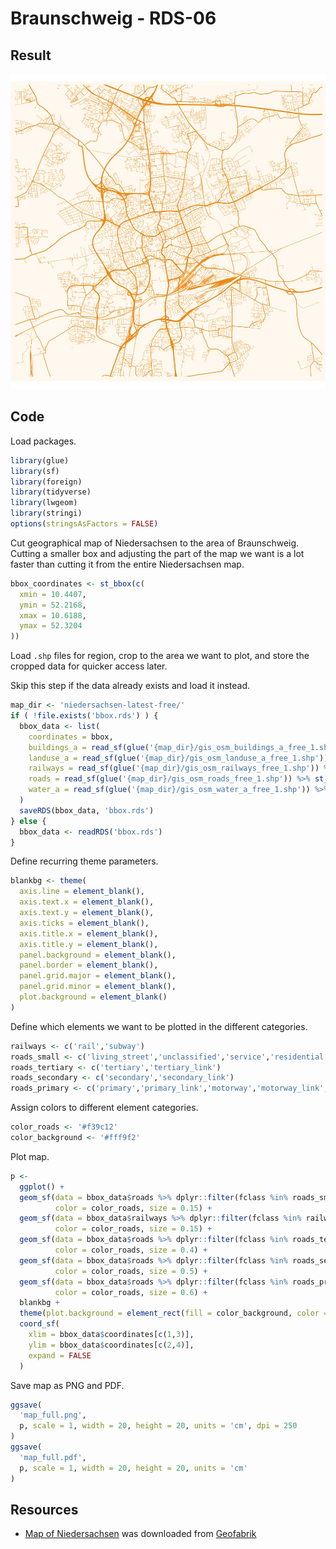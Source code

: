 Braunschweig - RDS-06
================

## Result

![Map](map_large.jpg)

## Code

Load packages.

``` r
library(glue)
library(sf)
library(foreign)
library(tidyverse)
library(lwgeom)
library(stringi)
options(stringsAsFactors = FALSE)
```

Cut geographical map of Niedersachsen to the area of Braunschweig.
Cutting a smaller box and adjusting the part of the map we want is a lot
faster than cutting it from the entire Niedersachsen map.

``` r
bbox_coordinates <- st_bbox(c(
  xmin = 10.4407,
  ymin = 52.2168,
  xmax = 10.6188,
  ymax = 52.3204
))
```

Load `.shp` files for region, crop to the area we want to plot, and
store the cropped data for quicker access later.

Skip this step if the data already exists and load it instead.

``` r
map_dir <- 'niedersachsen-latest-free/'
if ( !file.exists('bbox.rds') ) {
  bbox_data <- list(
    coordinates = bbox,
    buildings_a = read_sf(glue('{map_dir}/gis_osm_buildings_a_free_1.shp')) %>% st_crop(bbox_coordinates),
    landuse_a = read_sf(glue('{map_dir}/gis_osm_landuse_a_free_1.shp')) %>% st_crop(bbox_coordinates),
    railways = read_sf(glue('{map_dir}/gis_osm_railways_free_1.shp')) %>% st_crop(bbox_coordinates),
    roads = read_sf(glue('{map_dir}/gis_osm_roads_free_1.shp')) %>% st_crop(bbox_coordinates),
    water_a = read_sf(glue('{map_dir}/gis_osm_water_a_free_1.shp')) %>% st_crop(bbox_coordinates)
  )
  saveRDS(bbox_data, 'bbox.rds')
} else {
  bbox_data <- readRDS('bbox.rds')
}
```

Define recurring theme parameters.

``` r
blankbg <- theme(
  axis.line = element_blank(),
  axis.text.x = element_blank(),
  axis.text.y = element_blank(),
  axis.ticks = element_blank(),
  axis.title.x = element_blank(),
  axis.title.y = element_blank(),
  panel.background = element_blank(),
  panel.border = element_blank(),
  panel.grid.major = element_blank(),
  panel.grid.minor = element_blank(),
  plot.background = element_blank()
)
```

Define which elements we want to be plotted in the different categories.

``` r
railways <- c('rail','subway')
roads_small <- c('living_street','unclassified','service','residential')
roads_tertiary <- c('tertiary','tertiary_link')
roads_secondary <- c('secondary','secondary_link')
roads_primary <- c('primary','primary_link','motorway','motorway_link','trunk','trunk_link')
```

Assign colors to different element categories.

``` r
color_roads <- '#f39c12'
color_background <- '#fff9f2'
```

Plot map.

``` r
p <-
  ggplot() +
  geom_sf(data = bbox_data$roads %>% dplyr::filter(fclass %in% roads_small),
          color = color_roads, size = 0.15) +
  geom_sf(data = bbox_data$railways %>% dplyr::filter(fclass %in% railways),
          color = color_roads, size = 0.15) +
  geom_sf(data = bbox_data$roads %>% dplyr::filter(fclass %in% roads_tertiary),
          color = color_roads, size = 0.4) +
  geom_sf(data = bbox_data$roads %>% dplyr::filter(fclass %in% roads_secondary),
          color = color_roads, size = 0.5) +
  geom_sf(data = bbox_data$roads %>% dplyr::filter(fclass %in% roads_primary),
          color = color_roads, size = 0.6) +
  blankbg +
  theme(plot.background = element_rect(fill = color_background, color = NA)) +
  coord_sf(
    xlim = bbox_data$coordinates[c(1,3)],
    ylim = bbox_data$coordinates[c(2,4)],
    expand = FALSE
  )
```

Save map as PNG and PDF.

``` r
ggsave(
  'map_full.png',
  p, scale = 1, width = 20, height = 20, units = 'cm', dpi = 250
)
ggsave(
  'map_full.pdf',
  p, scale = 1, width = 20, height = 20, units = 'cm'
)
```

## Resources

-   [Map of
    Niedersachsen](http://download.geofabrik.de/europe/germany/niedersachsen.html)
    was downloaded from [Geofabrik](https://www.geofabrik.de)
